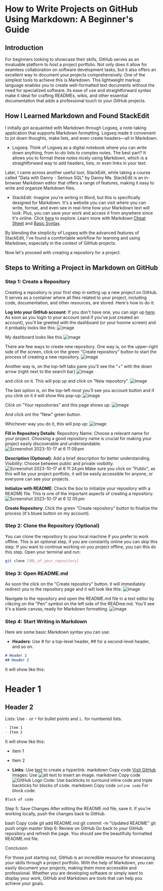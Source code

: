 # How to Write Projects on GitHub Using Markdown: A Beginner's Guide

## Introduction

For beginners looking to showcase their skills, GitHub serves as an invaluable platform to host a project portfolio. Not only does it allow for seamless collaboration on software development tasks, but it also offers an excellent way to document your projects comprehensively. One of the simplest tools to achieve this is Markdown. This lightweight markup language enables you to create well-formatted text documents without the need for specialized software. Its ease of use and straightforward syntax make it ideal for crafting READMEs, wikis, and other essential documentation that adds a professional touch to your GitHub projects.

## How I Learned Markdown and Found StackEdit

I initially got acquainted with Markdown through Logseq, a note-taking application that supports Markdown formatting. Logseq made it convenient to jot down thoughts, make lists, and even create headers—all in Markdown.
  - Logseq: Think of Logseq as a digital notebook where you can write down anything, from to-do lists to complex notes. The best part? It allows you to format these notes nicely using Markdown, which is a straightforward way to add headers, lists, or even links in your text.

Later, I came across another useful tool, StackEdit, while taking a course called "Data with Danny - Serious SQL" by Danny Ma. StackEdit is an in-browser Markdown editor that offers a range of features, making it easy to write and organize Markdown files. 
  - StackEdit: Imagine you're writing in Word, but this is specifically designed for Markdown. It's a website you can visit where you can write, format, and even see in real-time how your Markdown text will look. Plus, you can save your work and access it from anywhere since it's online. Click [here](https://stackedit.io/app#) to explore. Learn more with Markdown [Cheat Sheet](https://www.markdownguide.org/cheat-sheet/) and [Basic Syntax](https://www.markdownguide.org/basic-syntax/).

By blending the simplicity of Logseq with the advanced features of StackEdit, I've found a comfortable workflow for learning and using Markdown, especially in the context of GitHub projects.

Now let's proceed with creating a repository for a project.

## Steps to Writing a Project in Markdown on GitHub

### Step 1: Create a Repository
Creating a repository is your first step in setting up a new project on GitHub. It serves as a container where all files related to your project, including code, documentation, and other resources, are stored. Here's how to do it:

**Log into your GitHub account**: If you don't have one, you can sign up [here](https://github.com/).
As soon as you login to your account (and if you've just created an account), you'll be greeted with the dashboard (or your hoome screen) and it probably looks like this:
![image](https://github.com/jef-fortunahamid/Github-and-Markdown-Beginners-Guide/assets/125134025/015f374d-4f65-4ab5-aead-5e5d76e63be7)

My dashboard looks like this
![image](https://github.com/jef-fortunahamid/Github-and-Markdown-Beginners-Guide/assets/125134025/84b45958-105a-4338-ac9e-24d284bf1221)

There are few ways to create new repository. One way is, on the upper-right side of the screen, click on the green "Create repository" button to start the process of creating a new repository.
![image](https://github.com/jef-fortunahamid/Github-and-Markdown-Beginners-Guide/assets/125134025/1b66d4e4-78f2-41a4-8fc6-e3bf72da32db)

Another way is, on the top-left tabs pane you'll see the "+" with the down arrow (right next to the search bar)
![image](https://github.com/jef-fortunahamid/Github-and-Markdown-Beginners-Guide/assets/125134025/d6128b9c-b2f4-48ce-9760-b8d43197fc60)

and click on it. This will pop up and click on "New repository".
![image](https://github.com/jef-fortunahamid/Github-and-Markdown-Beginners-Guide/assets/125134025/9d7b6801-1aea-469f-95b5-89fff120ca1d)

The last option is, on the top-left most you'll see you account button and if you clink on it it will show this pop-up:
![image](https://github.com/jef-fortunahamid/Github-and-Markdown-Beginners-Guide/assets/125134025/77af0a5a-623b-4391-a577-e848ce56b6a8)

Click on "Your repositories" and this page shows up:
![image](https://github.com/jef-fortunahamid/Github-and-Markdown-Beginners-Guide/assets/125134025/95b9a5ad-8956-4828-b6e2-99ecea0c5faa)

And click ont the "New" green button.

Whichever way you do it, this will pop up:
![image](https://github.com/jef-fortunahamid/Github-and-Markdown-Beginners-Guide/assets/125134025/f0c7114f-ea7a-4491-adcf-c9d2e4cf6d1c)

**Fill in Repository Details**:
Repository Name: Choose a relevant name for your project. Choosing a good repository name is crucial for making your project easily discoverable and understandable.
![Screenshot 2023-10-17 at 6 11 09 pm](https://github.com/jef-fortunahamid/Github-and-Markdown-Beginners-Guide/assets/125134025/35a0e97d-ef7d-479a-9248-697943aa1b05)

**Description (Optional)**: Add a brief description for better understanding.
Visibility: Choose between public and private visibility.
![Screenshot 2023-10-17 at 6 11 24 pm](https://github.com/jef-fortunahamid/Github-and-Markdown-Beginners-Guide/assets/125134025/f95908fc-42ca-4c94-89c5-44749c6dc820)
Make sure you click on "Public", as this will be your project portfolio, it will be easily accessible for anyone, or everyone can see your projects.

**Initialize with README**: Check the box to initialize your repository with a README file. This is one of the important aspects of creating a repository.
![Screenshot 2023-10-17 at 6 12 05 pm](https://github.com/jef-fortunahamid/Github-and-Markdown-Beginners-Guide/assets/125134025/e47836f5-05db-4c54-8755-d48ebbd17533)

**Create Repository**: Click the green "Create repository" button to finalize the process (it's bluee button on my account).

### Step 2: Clone the Repository (Optional)
You can clone the repository to your local machine if you prefer to work offline. This is an optional step, if you are constantly online you can skip this step. If you want to continue working on you project offline, you can this do this step. Open your terminal and run:

```bash
git clone [URL_of_your_repository]
```

### Step 3: Open README.md
As soon the click on the "Create repository" button. it will immediately redirect you to the repository page and it will look like this:
![image](https://github.com/jef-fortunahamid/Github-and-Markdown-Beginners-Guide/assets/125134025/db857eb5-de28-499b-a892-454c4b562f16)

Navigate to the repository and open the README.md file in a text editor by clikcing on the "Pen" symbol on the left side of the READme.md. You'll see it's a blank canvas, ready for Markdown formatting.
![image](https://github.com/jef-fortunahamid/Github-and-Markdown-Beginners-Guide/assets/125134025/51d18bd5-04e8-4d6e-936a-4df51e39856a)

### Step 4: Start Writing in Markdown
Here are some basic Markdown syntax you can use:

- **Headers**: Use # for a top-level header, ## for a second-level header, and so on.
```markdown
# Header 1
## Header 2
```
It will show like this:
# Header 1
## Header 2
Lists: Use `-` or `*` for bullet points and `1.` for numbered lists.
```markdown
- Item 1
- Item 2
```
It will show like this:
- Item 1
- Item 2
  
- **Links**: Use [text](URL) to create a hyperlink.
markdown
Copy code
[Visit GitHub](https://github.com)
Images: Use ![alt text](image_URL) to insert an image.
markdown
Copy code
![GitHub Logo](https://github.githubassets.com/images/modules/logos_page/GitHub-Mark.png)
Code: Use backticks to surround inline code and triple backticks for blocks of code.
markdown
Copy code
`inline code`
For block code:
```
Block of code
```
Step 5: Save Changes
After editing the README.md file, save it. If you're working locally, push the changes back to GitHub.

bash
Copy code
git add README.md
git commit -m "Updated README"
git push origin master
Step 6: Review on GitHub
Go back to your GitHub repository and refresh the page. You should see the beautifully formatted README.md file.

Conclusion

For those just starting out, GitHub is an incredible resource for showcasing your skills through a project portfolio. With the help of Markdown, you can easily document your projects, making them more accessible and professional. Whether you are developing software or simply want to display your work, GitHub and Markdown are tools that can help you achieve your goals.
